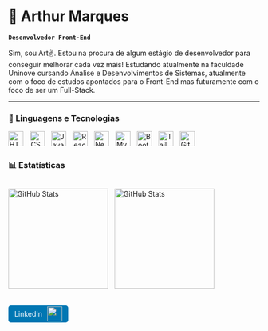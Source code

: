 # 🤚 Arthur Marques

**`Desenvolvedor Front-End`**

Sim, sou Art✌️. Estou na procura de algum estágio de desenvolvedor para conseguir melhorar cada vez mais!
Estudando atualmente na faculdade Uninove cursando Ánalise e Desenvolvimentos de Sistemas, atualmente com o foco de estudos apontados para o Front-End mas futuramente com o foco de ser um Full-Stack. 

---

### 🤖 Linguagens e Tecnologias

<img 
    align="left" 
    alt="HTML"
    title="HTML" 
    width="30px" 
    style="padding-right: 10px;" 
    src="https://cdn.jsdelivr.net/gh/devicons/devicon@latest/icons/html5/html5-original.svg" 
/>
<img 
    align="left" 
    alt="CSS" 
    title="CSS"
    width="30px" 
    style="padding-right: 10px;" 
    src="https://cdn.jsdelivr.net/gh/devicons/devicon@latest/icons/css3/css3-original.svg" 
/>
<img 
    align="left" 
    alt="JavaScript" 
    title="JavaScript"
    width="30px" 
    style="padding-right: 10px;" 
    src="https://cdn.jsdelivr.net/gh/devicons/devicon@latest/icons/javascript/javascript-original.svg" 
/>
<img 
    align="left" 
    alt="React"
    title="React" 
    width="30px" 
    style="padding-right: 10px;" 
    src="https://cdn.jsdelivr.net/gh/devicons/devicon@latest/icons/react/react-original.svg" 
/>
<img 
    align="left" 
    alt="Next.js" 
    title="Next.js"
    width="30px" 
    style="padding-right: 10px;" 
    src="https://cdn.jsdelivr.net/gh/devicons/devicon@latest/icons/nextjs/nextjs-original.svg" 
/>
<img 
    align="left" 
    alt="MySql" 
    title="MySql"
    width="30px" 
    style="padding-right: 10px;" 
    src="https://cdn.jsdelivr.net/gh/devicons/devicon@latest/icons/mysql/mysql-original.svg" 
/>
<img 
    align="left" 
    alt="Bootstrap"
    title="Bootstrap" 
    width="30px" 
    style="padding-right: 10px;" 
    src="https://cdn.jsdelivr.net/gh/devicons/devicon@latest/icons/bootstrap/bootstrap-original.svg" 
/>
<img 
    align="left" 
    alt="Tailwind" 
    title="Tailwind"
    width="30px" 
    style="padding-right: 10px;" 
    src="https://cdn.jsdelivr.net/gh/devicons/devicon@latest/icons/tailwindcss/tailwindcss-original.svg" 
/>
<img 
    align="left" 
    alt="Git" 
    title="Git"
    width="30px" 
    style="padding-right: 10px;" 
    src="https://cdn.jsdelivr.net/gh/devicons/devicon@latest/icons/git/git-original.svg" 
/>


<br/>
<br/>

### 📊 Estatísticas

<div
    style="display:flex; flex-direction:column; align-items:left; justify-content:left; gap:20px"
>
    <p>
      <img
        align="left"
        alt="GitHub Stats"
        height="200"
        style="padding-right: 10px;"
        src="https://github-readme-stats.vercel.app/api?username=ArTezra1&show_icons=true&theme=tokyonight&include_all_commits=true&locale=pt-br"
      />
    <img
          align="left"
          alt="GitHub Stats"
          height="200"
          src="https://github-readme-stats.vercel.app/api/top-langs/?username=ArTezra1&theme=tokyonight&layout=compact&custom_title=Tecnologias&langs_count=9"
      />
    </p>
    <a href="https://www.linkedin.com/in/arthur-marques-nogueira-1666292b0/"
    style="text-decoration:none; color:white; width:120px"
    align="left"
    >
        <div
            style="display:flex; gap:10px; align-items: center;
            justify-content:center;
            text-align:center; background-color:#0077b3ff; border-radius:5px; padding:2px 10px"
        >
            LinkedIn
            <img src="https://cdn.jsdelivr.net/gh/devicons/devicon@latest/icons/linkedin/linkedin-original.svg"
            width="30px"
            >
        </div>
    </a>
</div>
